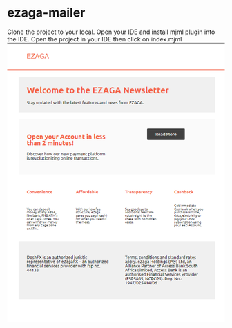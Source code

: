 ﻿# ezaga-mailer
Clone the project to your local. 
Open your IDE and install mjml plugin into the IDE.
Open the project in your IDE then click on index.mjml
![My Remote Image](https://github.com/LloydBunhle/ezaga-mailer/blob/main/assets/Screenshot%202023-08-13%20161808.png)
